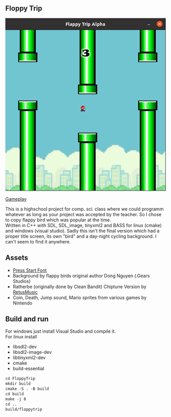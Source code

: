 ## Floppy Trip 

![ingame picture](https://github.com/sprenger120/FloppyTrip/blob/master/images/ingame.png "Ingame view")

[Gameplay](https://www.youtube.com/watch?v=gRv6eYzA1zo)

This is a highschool project for comp. sci. class where we could programm whatever as long as your project was accepted by the teacher. So I chose to copy flappy bird which was popular at the time.   
Written in C++ with SDL, SDL_image, tinyxml2 and BASS for linux (cmake)  and windows (visual studio). Sadly this isn't the final version which had a proper title screen, its own "bird" and a day-night cycling background. I can't seem to find it anywhere.


## Assets

- [Press Start Font](https://www.fontspace.com/press-start-2p-font-f11591)
- Background by flappy birds original author Dong Nguyen (.Gears Studios)
- Ratherbe (originally done by Clean Bandit) Chiptune Version by [RetusMusic](https://soundcloud.com/retus)
- Coin, Death, Jump sound, Mario sprites from various games by Nintendo


## Build and run

For windows just install Visual Studio and compile it.  
For linux install 

- libsdl2-dev 
- libsdl2-image-dev 
- libtinyxml2-dev
- cmake
- build-essential

```
cd FloppyTrip
mkdir build
cmake -S . -B build
cd build
make -j 8
cd ..
build/floppytrip
```




